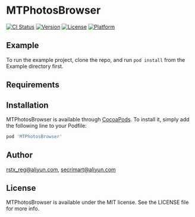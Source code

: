 # MTPhotosBrowser

[![CI Status](https://img.shields.io/travis/rstx_reg@aliyun.com/MTPhotosBrowser.svg?style=flat)](https://travis-ci.org/rstx_reg@aliyun.com/MTPhotosBrowser)
[![Version](https://img.shields.io/cocoapods/v/MTPhotosBrowser.svg?style=flat)](https://cocoapods.org/pods/MTPhotosBrowser)
[![License](https://img.shields.io/cocoapods/l/MTPhotosBrowser.svg?style=flat)](https://cocoapods.org/pods/MTPhotosBrowser)
[![Platform](https://img.shields.io/cocoapods/p/MTPhotosBrowser.svg?style=flat)](https://cocoapods.org/pods/MTPhotosBrowser)

## Example

To run the example project, clone the repo, and run `pod install` from the Example directory first.

## Requirements

## Installation

MTPhotosBrowser is available through [CocoaPods](https://cocoapods.org). To install
it, simply add the following line to your Podfile:

```ruby
pod 'MTPhotosBrowser'
```

## Author

rstx_reg@aliyun.com, secrimart@aliyun.com

## License

MTPhotosBrowser is available under the MIT license. See the LICENSE file for more info.
